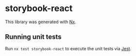 # storybook-react

This library was generated with [Nx](https://nx.dev).

## Running unit tests

Run `nx test storybook-react` to execute the unit tests via [Jest](https://jestjs.io).
